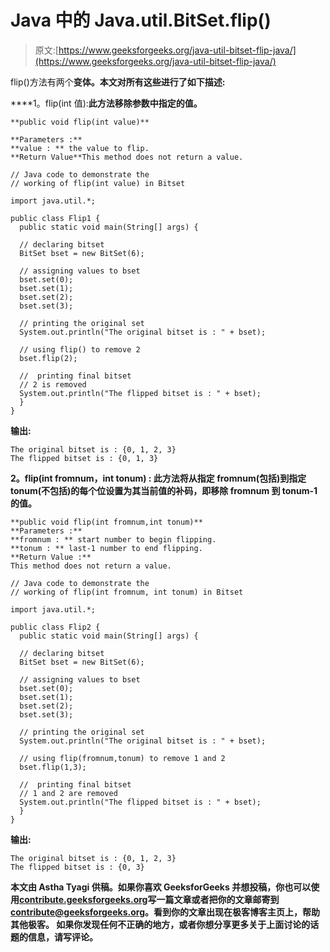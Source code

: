 # Java 中的 Java.util.BitSet.flip()

> 原文:[https://www.geeksforgeeks.org/java-util-bitset-flip-java/](https://www.geeksforgeeks.org/java-util-bitset-flip-java/)

flip()方法有两个**变体。本文对所有这些进行了如下描述:**

****1。flip(int 值):**此方法移除参数中指定的值。**

```
**public void flip(int value)**

**Parameters :** 
**value : ** the value to flip.
**Return Value**This method does not return a value. 
```

```
// Java code to demonstrate the
// working of flip(int value) in Bitset

import java.util.*;

public class Flip1 {
  public static void main(String[] args) {

  // declaring bitset
  BitSet bset = new BitSet(6);

  // assigning values to bset
  bset.set(0);
  bset.set(1);
  bset.set(2);
  bset.set(3);

  // printing the original set
  System.out.println("The original bitset is : " + bset);

  // using flip() to remove 2
  bset.flip(2);

  //  printing final bitset
  // 2 is removed
  System.out.println("The flipped bitset is : " + bset);
  }
}
```

**输出:**

```
The original bitset is : {0, 1, 2, 3}
The flipped bitset is : {0, 1, 3} 
```

****2。flip(int fromnum，int tonum) :** 此方法将从指定 fromnum(包括)到指定 tonum(不包括)的每个位设置为其当前值的补码，即**移除 fromnum 到 tonum-1 的值**。**

```
**public void flip(int fromnum,int tonum)**
**Parameters :** 
**fromnum : ** start number to begin flipping.
**tonum : ** last-1 number to end flipping.
**Return Value :** 
This method does not return a value. 
```

```
// Java code to demonstrate the
// working of flip(int fromnum, int tonum) in Bitset

import java.util.*;

public class Flip2 {
  public static void main(String[] args) {

  // declaring bitset
  BitSet bset = new BitSet(6);

  // assigning values to bset
  bset.set(0);
  bset.set(1);
  bset.set(2);
  bset.set(3);

  // printing the original set
  System.out.println("The original bitset is : " + bset);

  // using flip(fromnum,tonum) to remove 1 and 2
  bset.flip(1,3);

  //  printing final bitset
  // 1 and 2 are removed
  System.out.println("The flipped bitset is : " + bset);
  }
}
```

**输出:**

```
The original bitset is : {0, 1, 2, 3}
The flipped bitset is : {0, 3} 
```

**本文由 **Astha Tyagi** 供稿。如果你喜欢 GeeksforGeeks 并想投稿，你也可以使用[contribute.geeksforgeeks.org](http://www.contribute.geeksforgeeks.org)写一篇文章或者把你的文章邮寄到 contribute@geeksforgeeks.org。看到你的文章出现在极客博客主页上，帮助其他极客。
如果你发现任何不正确的地方，或者你想分享更多关于上面讨论的话题的信息，请写评论。**
